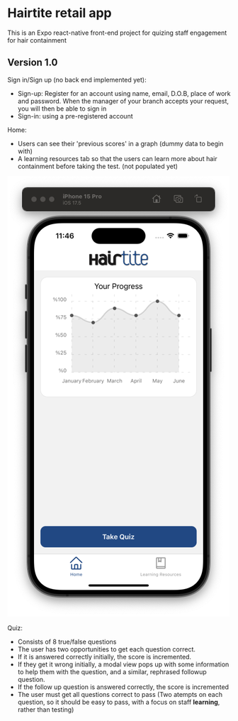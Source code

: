 # Hairtite retail app

This is an Expo react-native front-end project for quizing staff engagement for hair containment

## Version 1.0

Sign in/Sign up (no back end implemented yet):
- Sign-up: Register for an account using name, email, D.O.B, place of work and password. When the manager of your branch accepts your request, you will then be able to sign in
- Sign-in: using a pre-registered account

Home:
- Users can see their 'previous scores' in a graph (dummy data to begin with)
- A learning resources tab so that the users can learn more about hair containment before taking the test. (not populated yet)

![homepage](https://github.com/alexgburnet/Hairtite-App/blob/master/README%20images/v1.0%20home.png)

Quiz:
- Consists of 8 true/false questions
- The user has two opportunities to get each question correct.
- If it is answered correctly initially, the score is incremented.
- If they get it wrong initially, a modal view pops up with some information to help them with the question, and a similar, rephrased followup question.
- If the follow up question is answered correctly, the score is incremented
- The user must get all questions correct to pass (Two atempts on each question, so it should be easy to pass, with a focus on staff **learning**, rather than testing)